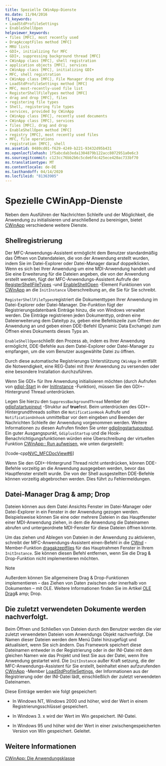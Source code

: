 ```yaml
---
title: Spezielle CWinApp-Dienste
ms.date: 11/04/2016
f1_keywords:
- LoadStdProfileSettings
- EnableShellOpen
helpviewer_keywords:
- files [MFC], most recently used
- DragAcceptFiles method [MFC]
- MRU lists
- GDI+, initializing for MFC
- GDI+, suppressing background thread [MFC]
- CWinApp class [MFC], shell registration
- application objects [MFC], services
- CWinApp class [MFC], initializing GDI+
- MFC, shell registration
- CWinApp class [MFC], File Manager drag and drop
- LoadStdProfileSettings method [MFC]
- MFC, most-recently-used file list
- RegisterShellFileTypes method [MFC]
- drag and drop [MFC], files
- registering file types
- Shell, registering file types
- services, provided by CWinApp
- CWinApp class [MFC], recently used documents
- CWinApp class [MFC], services
- files [MFC], drag and drop
- EnableShellOpen method [MFC]
- registry [MFC], most recently used files
- MFC, file operations
- registration [MFC], shell
ms.assetid: 0480cd01-f629-4249-b221-93432d95b431
ms.openlocfilehash: 1f5abcdab3eda1304879b122acc8072951a0e6c3
ms.sourcegitcommit: c123cc76bb2b6c5cde6f4c425ece420ac733bf70
ms.translationtype: MT
ms.contentlocale: de-DE
ms.lasthandoff: 04/14/2020
ms.locfileid: "81363905"
---
```

# <a name="special-cwinapp-services"></a>Spezielle CWinApp-Dienste

Neben dem Ausführen der Nachrichten Schleife und der Möglichkeit, die Anwendung zu initialisieren und anschließend zu bereinigen, bietet [CWinApp](../mfc/reference/cwinapp-class.md) verschiedene weitere Dienste.

## <a name="shell-registration"></a><a name="_core_shell_registration"></a>Shellregistrierung

Der MFC-Anwendungs-Assistent ermöglicht dem Benutzer standardmäßig das Öffnen von Datendateien, die von der Anwendung erstellt wurden, indem Sie im Datei-Explorer oder Datei-Manager darauf doppelklicken. Wenn es sich bei Ihrer Anwendung um eine MDI-Anwendung handelt und Sie eine Erweiterung für die Dateien angeben, die von der Anwendung erstellt werden, fügt der MFC-Anwendungs-Assistent Aufrufe der [RegisterShellFileTypes](../mfc/reference/cwinapp-class.md#registershellfiletypes) -und [EnableShellOpen](../mfc/reference/cwinapp-class.md#enableshellopen) -Element Funktionen von [CWinApp](../mfc/reference/cwinapp-class.md) an die `InitInstance` Überschreibung an, die Sie für Sie schreibt.

`RegisterShellFileTypes`registriert die Dokumenttypen Ihrer Anwendung im Datei-Explorer oder Datei-Manager. Die-Funktion fügt der Registrierungsdatenbank Einträge hinzu, die von Windows verwaltet werden. Die Einträge registrieren jeden Dokumenttyp, ordnen eine Dateierweiterung dem Dateityp zu, geben eine Befehlszeile zum Öffnen der Anwendung an und geben einen DDE-Befehl (Dynamic Data Exchange) zum Öffnen eines Dokuments dieses Typs an.

`EnableShellOpen`schließt den Prozess ab, indem es Ihrer Anwendung ermöglicht, DDE-Befehle aus dem Datei-Explorer oder Datei-Manager zu empfangen, um die vom Benutzer ausgewählte Datei zu öffnen.

Durch diese automatische Registrierungs Unterstützung `CWinApp` in entfällt die Notwendigkeit, eine REG-Datei mit Ihrer Anwendung zu versenden oder eine besondere Installation durchzuführen.

Wenn Sie GDI+ für Ihre Anwendung initialisieren möchten (durch Aufrufen von [gdipl-Start](/windows/win32/api/gdiplusinit/nf-gdiplusinit-gdiplusstartup) in der [InitInstance](../mfc/reference/cwinapp-class.md#initinstance) -Funktion), müssen Sie den GDI+-Hintergrund Thread unterdrücken.

Legen Sie hierzu den `SuppressBackgroundThread` Member der [gdipl\startupinput](/windows/win32/api/gdiplusinit/ns-gdiplusinit-gdiplusstartupinput) -Struktur auf **true**fest. Beim unterdrücken des GDI+-Hintergrundthreads sollten die `NotificationHook` Aufrufe und `NotificationUnhook` unmittelbar vor dem eingeben und Beenden der Nachrichten Schleife der Anwendung vorgenommen werden. Weitere Informationen zu diesen Aufrufen finden Sie unter [gdiplingstartupoutput](/windows/win32/api/gdiplusinit/ns-gdiplusinit-gdiplusstartupoutput). Ein guter Ausgangspunkt, `GdiplusStartup` und die Hook-Benachrichtigungsfunktionen würden eine Überschreibung der virtuellen Funktion [CWinApp:: Run aufweisen](../mfc/reference/cwinapp-class.md#run), wie unten dargestellt:

[!code-cpp[NVC_MFCDocView#6](../mfc/codesnippet/cpp/special-cwinapp-services_1.cpp)]

Wenn Sie den GDI+-Hintergrund Thread nicht unterdrücken, können DDE-Befehle vorzeitig an die Anwendung ausgegeben werden, bevor das Hauptfenster erstellt wurde. Die von der Shell ausgestellten DDE-Befehle können vorzeitig abgebrochen werden. Dies führt zu Fehlermeldungen.

## <a name="file-manager-drag-and-drop"></a><a name="_core_file_manager_drag_and_drop"></a>Datei-Manager Drag & amp; Drop

Dateien können aus dem Datei Ansichts Fenster im Datei-Manager oder Datei-Explorer in ein Fenster in der Anwendung gezogen werden. Beispielsweise können Sie eine oder mehrere Dateien in das Hauptfenster einer MDI-Anwendung ziehen, in dem die Anwendung die Dateinamen abrufen und untergeordnete MDI-Fenster für diese Dateien öffnen könnte.

Um das ziehen und Ablegen von Dateien in der Anwendung zu aktivieren, schreibt der MFC-Anwendungs-Assistent einen-Befehl in die [CWnd](../mfc/reference/cwnd-class.md) -Member-Funktion [dragakzeptfiles](../mfc/reference/cwnd-class.md#dragacceptfiles) für das Hauptrahmen Fenster in Ihrem `InitInstance`. Sie können diesen Befehl entfernen, wenn Sie die Drag & Drop-Funktion nicht implementieren möchten.

> [!NOTE]
> Außerdem können Sie allgemeinere Drag & Drop-Funktionen implementieren – das Ziehen von Daten zwischen oder innerhalb von Dokumenten – mit OLE. Weitere Informationen finden Sie im Artikel [OLE Drag](../mfc/drag-and-drop-ole.md)& amp; Drop.

## <a name="keeping-track-of-the-most-recently-used-documents"></a><a name="_core_keeping_track_of_the_most_recently_used_documents"></a>Die zuletzt verwendeten Dokumente werden nachverfolgt.

Beim Öffnen und Schließen von Dateien durch den Benutzer werden die vier zuletzt verwendeten Dateien vom Anwendungs Objekt nachverfolgt. Die Namen dieser Dateien werden dem Menü Datei hinzugefügt und aktualisiert, wenn Sie sich ändern. Das Framework speichert diese Dateinamen entweder in der Registrierung oder in der INI-Datei mit dem gleichen Namen wie das Projekt und liest Sie aus der Datei, wenn Ihre Anwendung gestartet wird. Die `InitInstance` außer Kraft setzung, die der MFC-Anwendungs-Assistent für Sie erstellt, beinhaltet einen aufzurufenden [CWinApp](../mfc/reference/cwinapp-class.md) -Member [LoadStdProfileSettings](../mfc/reference/cwinapp-class.md#loadstdprofilesettings), der Informationen aus der Registrierung oder der INI-Datei lädt, einschließlich der zuletzt verwendeten Dateinamen.

Diese Einträge werden wie folgt gespeichert:

- In Windows NT, Windows 2000 und höher, wird der Wert in einem Registrierungsschlüssel gespeichert.

- In Windows 3. x wird der Wert im Win gespeichert. INI-Datei.

- In Windows 95 und höher wird der Wert in einer zwischengespeicherten Version von Win gespeichert. Geleitet.

## <a name="see-also"></a>Weitere Informationen

[CWinApp: Die Anwendungsklasse](../mfc/cwinapp-the-application-class.md)
